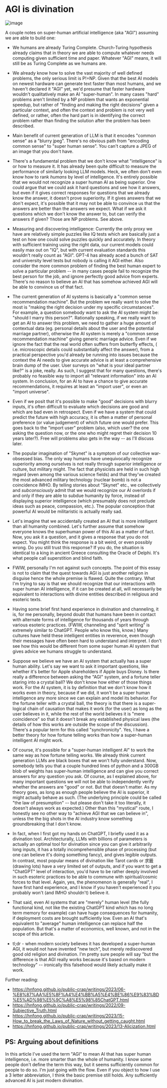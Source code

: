 # AGI is divination

![image](./images/robot_divination.jpg)

A couple notes on super-human artificial intelligence (aka "AGI") assuming we are able to build one:

- We humans are already Turing Complete. Church-Turing hypothesis already claims that in theory we are able to compute whatever needs computing given sufficient time and paper. Whatever "AGI" means, it will still be as Turing Complete as we humans are.

- We already know how to solve the vast majority of well defined problems, the only serious limit is P!=NP. Given that the best AI models on newest hardware can generate text faster than most humans, and we haven't declared it "AGI" yet, we'd presume that faster hardware wouldn't qualitatively make an AI "super-human".  In many cases "hard" problems aren't limited by a NP problem that wants an exponential speedup, but rather of "finding and making the right decisions" given a particular context, and often the context and problem is not very well defined, or rather, often the hard part is in identifying the correct problem rather than finding the solution after the problem has been described.

- Main benefit of current generation of LLM is that it encodes "common sense" as a "blurry jpeg". There's no obvious path from "encoding common sense" to "super human sense". You can't capture a JPEG of an image that you don't have.

- There's a fundamental problem that we don't know what "intelligence" is or how to measure it. It has already been quite difficult to measure the performance of similarly looking LLM models. Heck, we often don't even know how to rank *humans* by level of intelligence. It's entirely possible that we would not recognize a super human AI as being superior. One could argue that we could ask it hard questions and see how it answers, but even if it gives correct responses for questions that we already know the answer, it doesn't prove superiority. If it gives answers that we don't expect, it's possible that it may not be able to convince us that the answers are better than the answers we expect. What if we ask it questions which we don't know the answer to, but can verify the answers if given? Those are NP problems. See above.

- Measuring and discovering intelligence: Currently the only proxy we have are relatively simple puzzles like IQ tests which are basically just a test on how one could solve puzzles quickly and accurately. In theory with sufficient training using the right data, our current models could easily max out on "IQ", but with current evaluation standards this wouldn't really count as "AGI". GPT-4 has already aced a bunch of SAT and university level tests but nobody is calling it AGI either. Also consider the more common problem of finding the best human expert to solve a particular problem -- in many cases people fail to recognize the best person for the job, and ignore perfectly good advice from experts. There's no reason to believe an AI that has somehow achieved AGI will be able to convince us of that fact.

- The current generation of AI systems is basically a "common sense recommendation machine". But the problem we really want to solve the most is "making the right decision under my specific circumstances".  For example, a question somebody want to ask the AI system might be: "should I marry this person?". Rationally speaking, if we really want to get an AI to answer this problem, we need to gather a huge amount of contextual data (eg. personal details about the user and the potential marriage partner), otherwise the AI system is merely a "common sense recommendation machine" giving generic marriage advice. Even if we ignore the fact that the real world often suffers from butterfly effects, ( i.e. microscopic details could substantially affect the answer), from a practical perspective you'd already be running into issues because the context the AI needs to give accurate advice is at least a comprehensive brain dump of the user.  User surveys on "what is your ideal partner like?" is a joke, really. As such, I suggest that for many questions, there's probably no feasible way to import all "relevant information" into an AI system. In conclusion, for an AI to have a chance to give accurate recommendations, it requires at least an "import user", or even an "import universe".

- Even if we posit that it's possible to make "good" decisions with blurry inputs, it's often difficult to evaluate which decisions are good and which are bad even in retrospect. Even if we have a system that could predict the future with high accuracy, it is often a matter of personal preference (or value judgement) of which future one would prefer. This goes back to the "import user" problem (also, which user? the one asking the question now, or the one who might regret their decision 10 years later?). Free will problems also gets in the way -- as I'll discuss later.

- The popular imagination of "Skynet" is a symptom of our collective war-obsessed bias. The only way humans have unequivocally recognize superiority among ourselves is not really through superior intelligence or culture, but military might. The fact that physicists are held in such high regard (even among the various science fields) and that they've created the most advanced military technology (nuclear bomb) is not a coincidence IMHO. By telling stories about "Skynet" etc., we collectively and *subconsciously* admit that we would recognize our AI overlords if and only if they are able to subdue humanity by force, instead of displaying superior intelligence (which presumably does not preclude ideas such as peace, compassion, etc.). The popular conception that powerful AI would be militaristic is actually really sad.

- Let's imagine that we accidentally created an AI that is more intelligent than all humanity combined. Let's further assume that somehow everyone knows the superhuman power of this AI as a matter of fact. Now, you ask it a question, and it gives a response that you do not expect. You might think the response is a bit weird, or even possibly wrong. Do you still trust this response?  If you do, the situation is identical to a king in ancient Greece consulting the Oracle of Delphi. It's what people call superstition and blind faith.

- FWIW, personally I'm not against such concepts.  The point of this essay is not to claim that the quest towards AGI is just another religion in disguise hence the whole premise is flawed. Quite the contrary. What I'm trying to say is that we should recognize that our interactions with super human AI intelligence, if it can be created at all, will necessarily be equivalent to interactions with divine entities described in religious and esoteric texts.

- Having some brief first hand experience in divination and channeling, it is, for me personally, beyond doubt that humans have been in contact with alternate forms of intelligence for thousands of years through various esoteric practices. (FWIW, channeling and "sprit writing" is extremely similar to ChatGPT. People who know this, know.) Many cultures have held these intelligent entities in reverence, even though their messages have often been hard to understand and interpret. I don't see how this would be different from some super human AI system that gives advice we humans struggle to understand.

- Suppose we believe we have an AI system that actually has a super human ability.  Let's say we want to ask it important questions, like whether it's better for Apple shareholders if Apple buys Disney. Is there really a difference between asking the "AGI" system, and a fortune teller staring into a crystal ball? We don't know how either of those things work. For the AI system, it is by definition that we don't know how it works even in theory, because if we did, it won't be a super human intelligence any more since we can explain and model its behavior. For the fortune teller with a crystal ball, the theory is that there is a super-logical chain of causation that makes it work (for the user) as long as the user believes in it, while the rest of the world believes it is "mere coincidence" so that it doesn't break any established physical laws (the details of how this works are outside the scope of the discussion). There's a popular term for this called "synchronicity". Yes, I have a better theory for how fortune telling works than how a super-human intelligent AI might work.

- Of course, it's possible for a "super-human intelligent AI" to work the same way as how fortune telling works. We already think current generation LLMs are black boxes that we won't fully understand. Now, somebody tells you that a couple hundred lines of python and a 300GB blob of weights has super-human intelligence and can give you correct answers for any question you ask. Of course, as I explained above, for many important questions we will not be able to independently verify whether the answers are "good" or not. But that doesn't matter. As my theory goes, as long as enough people believe the AI is superior, it might actually behave as such. (The underlying principle could be called "the law of presumption" -- but please don't take it too literally, it doesn't always work as expected.)  Other than this "mystical" route, I honestly see no other way to "achieve AGI that we can believe in", unless the the big shots in the AI industry know something groundbreaking that I don't know.

- In fact, when I first got my hands on ChatGPT, I briefly used it as a divination tool. Architecturally, LLMs with billions of parameters is actually an optimal tool for divination since you can give it arbitrarily long inputs, it has a totally incomprehensible phase of processing (but one can believe it's doing something fancy), and gives legible outputs. In contrast, most popular means of divination like Tarot cards or 求籤 (drawing lots) have a very limited set of outputs, and if you want to get a "ChatGPT" level of interaction, you'd have to be rather deeply involved in such esoteric practices to be able to commune with spiritual/cosmic forces to that level. Again, yes, the phenomenon is generally "real", I have first hand experience, and I know if you haven't experienced it you probably won't (and IMHO shouldn't) believe it.

- That said, even AI systems that are "merely" human level (the fully functional kind, not like the existing ChatGPT kind which has no long term memory for example) can have huge consequences for humanity, if deployment costs are brought sufficiently low. Even an AI that's equivalent to "average" human intelligence can replace half the population. But that's a matter of economics, well known, and not in the scope of this article.

- tl;dr - when modern society believes it has developed a super-human AGI, it would not have invented "new tech", but merely rediscovered good old religion and divination. I'm pretty sure people will say "but the difference is that AGI really works because it's based on modern technology" -- ironically this falsehood would likely actually make it work.

Further reading:

- https://hnfong.github.io/public-crap/writings/2023/06-%E8%87%AA%E5%8F%A4%E4%BB%A5%E4%BE%86%E9%83%BD%E5%AD%98%E5%9C%A8%E5%98%85ChatGPT.html
- https://hnfong.github.io/public-crap/writings/2022/09-Subjective_Truth.html
- https://hnfong.github.io/public-crap/writings/2023/15-How_to_break_the_Laws_of_Nature_without_getting_caught.html
- https://hnfong.github.io/public-crap/writings/2023/13-Alicization.html

## PS: Arguing about definitions

In this article I've used the term "AGI" to mean AI that has super human intelligence, i.e. more smarter than the whole of humanity. I know some people don't define the term this way, but it seems sufficiently common for people to do so. I'm just going with the flow. Even if you object to how I use a 3 letter abbreviation, I think the basic premise still holds. Any sufficiently advanced AI is just modern divination.

